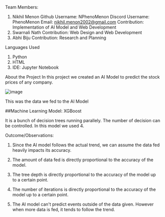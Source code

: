 Team Members:
  1. Nikhil Menon 
Github Username: NPhenoMenon
Discord Username: PhenoMenon
Email: nikhil.menon2002@gmail.com
Contribution: Implementation of AI Model and Web Development
  2. Swarnali Nath
Contribution: Web Design and Web Development
  4. Abhi Biju
Contribution: Research and Planning

Languages Used
  1. Python
  2. HTML
  3. IDE: Jupyter Notebook

About the Project
In this project we created an AI Model to predict the stock prices of any company.

![image](https://user-images.githubusercontent.com/63388308/134806122-614759aa-2d2d-47a3-81d6-7d0f15effcb8.png)

This was the data we fed to the AI Model

##Machine Learning Model: XGBoost

It is a bunch of decision trees running parallely. The number of decision can be controlled. In this model we used 4.

Outcome/Observations:

1. Since the AI model follows the actual trend, we can assume the data fed heavily impacts its accuracy.

2. The amount of data fed is directly proportional to the accuracy of the model.

3. The tree depth is directly proportional to the accuracy of the model up to a certain point.

4. The number of iterations is directly proportional to the accuracy of the model up to a certain point.

5. The AI model can't predict events outside of the data given. However when more data is fed, it tends to follow the trend.
